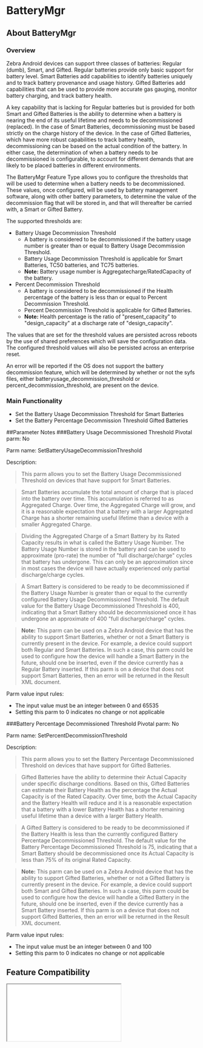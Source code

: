 # BatteryMgr

## About BatteryMgr

### Overview

Zebra Android devices can support three classes of batteries: Regular (dumb), Smart, and Gifted. Regular batteries provide only basic support for battery level. Smart Batteries add capabilities to identify batteries uniquely and to track battery provenance and usage history. Gifted Batteries add capabilities that can be used to provide more accurate gas gauging, monitor battery charging, and track battery health.

A key capability that is lacking for Regular batteries but is provided for both Smart and Gifted Batteries is the ability to determine when a battery is nearing the end of its useful lifetime and needs to be decommissioned (replaced). In the case of Smart Batteries, decommissioning must be based strictly on the charge history of the device. In the case of Gifted Batteries, which have more robust capabilities to track battery health, decommissioning can be based on the actual condition of the battery. In either case, the determination of when a battery needs to be decommissioned is configurable, to account for different demands that are likely to be placed batteries in different environments.

The BatteryMgr Feature Type allows you to configure the thresholds that will be used to determine when a battery needs to be decommissioned. These values, once configured, will be used by battery management software, along with other battery parameters, to determine the value of the decommission flag that will be stored in, and that will thereafter be carried with, a Smart or Gifted Battery.

The supported thresholds are:

* Battery Usage Decommission Threshold
	* A battery is considered to be decommissioned if the battery usage number is greater than or equal to Battery Usage Decommission Threshold.
	* Battery Usage Decommission Threshold is applicable for Smart Batteries, TC50 batteries, and TC75 batteries.
	* **Note:** Battery usage number is Aggregatecharge/RatedCapacity of the battery.
* Percent Decommission Threshold
	* A battery is considered to be decommissioned if the Health percentage of the battery is less than or equal to Percent Decommission Threshold.
	* Percent Decommission Threshold is applicable for Gifted Batteries.
	* **Note:** Health percentage is the ratio of "present_capacity" to "design_capacity" at a discharge rate of "design_capacity".

The values that are set for the threshold values are persisted across reboots by the use of shared preferences which will save the configuration data. The configured threshold values will also be persisted across an enterprise reset.

An error will be reported if the OS does not support the battery decommission feature, which will be determined by whether or not the syfs files, either batteryusage_decommission_threshold or percent_decommission_threshold, are present on the device.

### Main Functionality
 
* Set the Battery Usage Decommission Threshold for Smart Batteries
* Set the Battery Percentage Decommission Threshold Gifted Batteries

##Parameter Notes
###Battery Usage Decommissioned Threshold
Pivotal parm: No

Parm name: SetBatteryUsageDecommissionThreshold

Description: 

>This parm allows you to set the Battery Usage Decommissioned Threshold on devices that have support for Smart Batteries.

>Smart Batteries accumulate the total amount of charge that is placed into the battery over time. This accumulation is referred to as Aggregated Charge. Over time, the Aggregated Charge will grow, and it is a reasonable expectation that a battery with a larger Aggregated Charge has a shorter remaining useful lifetime than a device with a smaller Aggregated Charge.

>Dividing the Aggregated Charge of a Smart Battery by its Rated Capacity results in what is called the Battery Usage Number. The Battery Usage Number is stored in the battery and can be used to approximate (pro-rate) the number of "full discharge/charge" cycles that battery has undergone. This can only be an approximation since in most cases the device will have actually experienced only partial discharge/charge cycles.

>A Smart Battery is considered to be ready to be decommissioned if the Battery Usage Number is greater than or equal to the currently configured Battery Usage Decommissioned Threshold. The default value for the Battery Usage Decommissioned Threshold is 400, indicating that a Smart Battery should be decommissioned once it has undergone an approximate of 400 "full discharge/charge" cycles.

>**Note:** This parm can be used on a Zebra Android device that has the ability to support Smart Batteries, whether or not a Smart Battery is currently present in the device. For example, a device could support both Regular and Smart Batteries. In such a case, this parm could be used to configure how the device will handle a Smart Battery in the future, should one be inserted, even if the device currently has a Regular Battery inserted. If this parm is on a device that does not support Smart Batteries, then an error will be returned in the Result XML document.

Parm value input rules: 

* The input value must be an integer between 0 and 65535
* Setting this parm to 0 indicates no change or not applicable

###Battery Percentage Decommissioned Threshold
Pivotal parm: No

Parm name: SetPercentDecommissionThreshold

Description: 

>This parm allows you to set the Battery Percentage Decommissioned Threshold on devices that have support for Gifted Batteries.

>Gifted Batteries have the ability to determine their Actual Capacity under specific discharge conditions. Based on this, Gifted Batteries can estimate their Battery Health as the percentage the Actual Capacity is of the Rated Capacity. Over time, both the Actual Capacity and the Battery Health will reduce and it is a reasonable expectation that a battery with a lower Battery Health has a shorter remaining useful lifetime than a device with a larger Battery Health.

>A Gifted Battery is considered to be ready to be decommissioned if the Battery Health is less than the currently configured Battery Percentage Decommissioned Threshold. The default value for the Battery Percentage Decommissioned Threshold is 75, indicating that a Smart Battery should be decommissioned once its Actual Capacity is less than 75% of its original Rated Capacity.

>**Note:** This parm can be used on a Zebra Android device that has the ability to support Gifted Batteries, whether or not a Gifted Battery is currently present in the device. For example, a device could support both Smart and Gifted Batteries. In such a case, this parm could be used to configure how the device will handle a Gifted Battery in the future, should one be inserted, even if the device currently has a Smart Battery inserted. If this parm is on a device that does not support Gifted Batteries, then an error will be returned in the Result XML document.

Parm value input rules: 

* The input value must be an integer between 0 and 100
* Setting this parm to 0 indicates no change or not applicable

## Feature Compatibility

<iframe src="compare.html#mx=4.3&csp=BatteryMgr&os=JB&embed=true"></iframe> 